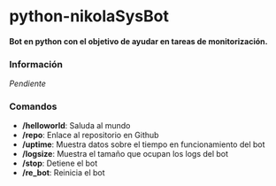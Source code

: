 # python-nikolaSysBot

####  Bot en python con el objetivo de ayudar en tareas de monitorización.

### Información

*Pendiente*

### Comandos
* **/helloworld**: Saluda al mundo
* **/repo**: Enlace al repositorio en Github
* **/uptime**: Muestra datos sobre el tiempo en funcionamiento del bot
* **/logsize**: Muestra el tamaño que ocupan los logs del bot
* **/stop**: Detiene el bot
* **/re_bot**: Reinicia el bot
